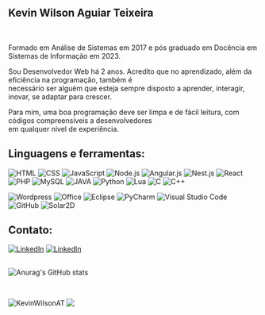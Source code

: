 ## Kevin Wilson Aguiar Teixeira

<div>
    <!--<img src="https://raw.githubusercontent.com/MicaelliMedeiros/micaellimedeiros/master/image/computer-illustration.png" alt="ilustração de um computador" min-width="300px" max-width="300px" width="300px" align="right"> -->
<br>
  <p align="left">
  Formado em Análise de Sistemas em 2017 e pós graduado em Docência em Sistemas de Informação em 2023.
      
  Sou Desenvolvedor Web há 2 anos. Acredito que no aprendizado, além da eficiência na programação, também é<br>
  necessário ser alguém que esteja sempre disposto a aprender, interagir, inovar, se adaptar para crescer.
  
  Para mim, uma boa programação deve ser limpa e de fácil leitura, com códigos compreensíveis a desenvolvedores<br>
  em qualquer nível de experiência.

  <!--### Acesse meu [Portfólio](https:///) -->
  </p>
</div>

<h2 align="left">
Linguagens e ferramentas<!--que utilizo no meu dia-->:
</h2>

![HTML](https://img.shields.io/badge/HTML5-239120?style=for-the-badge&logo=html5&logoColor=white)
![CSS](https://img.shields.io/badge/CSS3-1572B6?style=for-the-badge&logo=css3&logoColor=white)
![JavaScript](https://img.shields.io/badge/JavaScript-F7DF1E?style=for-the-badge&logo=javascript&logoColor=black)
![Node.js](https://img.shields.io/badge/Node.js-43853D?style=for-the-badge&logo=node.js&logoColor=white)
![Angular.js](https://img.shields.io/badge/AngularJS-E23237?style=for-the-badge&logo=angularjs&logoColor=white)
![Nest.js](https://img.shields.io/badge/Nest.js-171A1C?style=for-the-badge&logo=nestjs&logoColor=EB2845)
![React](https://img.shields.io/badge/React-20232A?style=for-the-badge&logo=react&logoColor=61DAFB)
![PHP](https://img.shields.io/badge/PHP-777BB4?style=for-the-badge&logo=php&logoColor=white)
![MySQL](https://img.shields.io/badge/MySQL-005C84?style=for-the-badge&logo=mysql&logoColor=white)
![JAVA](https://img.shields.io/badge/Java-ED8B00?style=for-the-badge&logo=openjdk&logoColor=white)
![Python](https://img.shields.io/badge/Python-3776AB?style=for-the-badge&logo=python&logoColor=white)
![Lua](https://img.shields.io/badge/Lua-2C2D72?style=for-the-badge&logo=lua&logoColor=white)
![C](https://img.shields.io/badge/C-00599C?style=for-the-badge&logo=c&logoColor=white)
![C++](https://img.shields.io/badge/C%2B%2B-00599C?style=for-the-badge&logo=c%2B%2B&logoColor=white)

![Wordpress](https://img.shields.io/badge/WordPress-006E93?style=for-the-badge&logo=wordpress&logoColor=white)
![Office](https://img.shields.io/badge/Microsoft_Office-D83B01?style=for-the-badge&logo=microsoft-office&logoColor=white)
![Eclipse](https://img.shields.io/badge/Eclipse-2C2255?style=for-the-badge&logo=eclipse&logoColor=white)
![PyCharm](https://img.shields.io/badge/PyCharm-000000.svg?&style=for-the-badge&logo=PyCharm&logoColor=white)
![Visual Studio Code](https://img.shields.io/badge/Visual_Studio_Code-0078D4?style=for-the-badge&logo=visual%20studio%20code&logoColor=white)
![GitHub](https://img.shields.io/badge/GitHub-100000?style=for-the-badge&logo=github&logoColor=white)
![Solar2D](https://img.shields.io/badge/Solar2d-FA8032?style=for-the-badge&logo=solar2d&logoColor=E8E8E8)
<!-- ![Cordova](https://img.shields.io/badge/Cordova-35434F?style=for-the-badge&logo=apache-cordova&logoColor=E8E8E8) -->
<!--
<h4 align="left">
Nível de Proeficiência:
</h4>
<table>
    <tr>
        <td>
            <img align="left" src="https://img.shields.io/badge/ -006E93?style=for-the-badge&logo=wordpress&logoColor=white" alt="WordPress" /> :star:
        </td>
        <td>
            <img align="left" src="https://img.shields.io/badge/ -2C2255?style=for-the-badge&logo=eclipse&logoColor=white" alt="Eclipse" /> :star::star:
         </td>
        <td>
            <img align="left" src="https://img.shields.io/badge/ -000000.svg?&style=for-the-badge&logo=PyCharm&logoColor=white" alt="PyCharm" /> :star::star:
        </td>
    </tr>
    <tr>
        <td>
            <img align="left" src="https://img.shields.io/badge/ -100000?style=for-the-badge&logo=github&logoColor=white" alt="GitHub" /> :star::star::star:
        </td>
        <td>
            <img align="left" src="https://img.shields.io/badge/ -0078D4?style=for-the-badge&logo=visual%20studio%20code&logoColor=white" alt="VS Code" /> :star::star:
         </td>
        <td>
            <!--<img align="left" src="https://img.shields.io/badge/ -35434F?style=for-the-badge&logo=apache-cordova&logoColor=E8E8E8" alt="Apache Cordova" /> :star: ->
        </td>
    </tr>
</table>
-->
<h2 align="left">
Contato:
</h2>
<a href="https://www.linkedin.com/in/kwat1/" title="LinkedIn" target="_blank">
<img src="https://img.shields.io/badge/LinkedIn-0077B5?style=for-the-badge&logo=linkedin&logoColor=white" alt="LinkedIn"/></a>
<a href="https://www.instagram.com/kevin.wilson.a.t/" title="Instagram" target="_blank">
<img src="https://img.shields.io/badge/Instagram-E4405F?style=for-the-badge&logo=instagram&logoColor=white" alt="LinkedIn"/></a>
<!--<br>
-->
<h2 align="left"></h2>

![Anurag's GitHub stats](https://github-readme-stats.vercel.app/api?username=KevinWilsonAT&show_icons=true&rank_icon=github&theme=dark)

<!-- ![Anurag's GitHub stats](https://github-readme-stats.vercel.app/api?username=KevinWilsonAT&show_icons=true&theme=dark) -->
<br>

<div align="center" dir="center">
    <p>
        <img align="left" src="https://github-readme-stats.vercel.app/api/top-langs?username=KevinWilsonAT&show_icons=true&langs_count=8&theme=dark&locale=en&layout=compact" alt="KevinWilsonAT" />
    </p>
</div>
<div align="center" dir="center">
    <p>
        <img align="left" src="https://github-profile-trophy.vercel.app/?username=KevinWilsonAT&margin-w=5&theme=radical" />
    </p>
</div>
<br>
